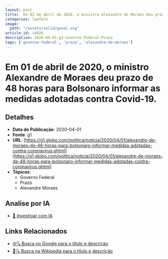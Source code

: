 ```yaml
---
layout: post
title:  Em 01 de abril de 2020, o ministro Alexandre de Moraes deu prazo de 48 horas para Bolsonaro informar as medidas adotadas contra Covid-19.
categories: lawfare
image: 
  path: "/assets/solid/gavel.svg"
article_id: id026
description: 2020-04-01-g1-Governo Federal-Prazo
tags: ['governo-federal', 'prazo', 'alexandre-de-moraes']
---
```


# Em 01 de abril de 2020, o ministro Alexandre de Moraes deu prazo de 48 horas para Bolsonaro informar as medidas adotadas contra Covid-19.

## Detalhes
- **Data de Publicação**: 2020-04-01
- **Fonte**: g1
- **URL**: [https://g1.globo.com/politica/noticia/2020/04/01/alexandre-de-moraes-da-48-horas-para-bolsonaro-informar-medidas-adotadas-contra-coronavirus.ghtml](https://g1.globo.com/politica/noticia/2020/04/01/alexandre-de-moraes-da-48-horas-para-bolsonaro-informar-medidas-adotadas-contra-coronavirus.ghtml)
- **Tópicos**:
  - Governo Federal
  - Prazo
  - Alexandre Moraes

## Analise por IA
- [🤖 Investigar com IA](https://www.perplexity.ai/search?q=%22not%C3%ADcia%20artigo%20Brasil%22%20Em%2001%20de%20abril%20de%202020%2C%20o%20ministro%20Alexandre%20de%20Moraes%20deu%20prazo%20de%2048%20horas%20para%20Bolsonaro%20informar%20as%20medidas%20adotadas%20contra%20Covid-19.%20g1%202020-04-01)

## Links Relacionados
- [🌐🔍 Busca no Google para o título e descrição](https://www.google.com/search?q=%22not%C3%ADcia%20artigo%20Brasil%22%20Em%2001%20de%20abril%20de%202020%2C%20o%20ministro%20Alexandre%20de%20Moraes%20deu%20prazo%20de%2048%20horas%20para%20Bolsonaro%20informar%20as%20medidas%20adotadas%20contra%20Covid-19.%20g1%202020-04-01)
- [📖🔍 Busca na Wikipedia para o título e descrição](https://pt.wikipedia.org/w/index.php?search=%22not%C3%ADcia%20artigo%20Brasil%22%20Em%2001%20de%20abril%20de%202020%2C%20o%20ministro%20Alexandre%20de%20Moraes%20deu%20prazo%20de%2048%20horas%20para%20Bolsonaro%20informar%20as%20medidas%20adotadas%20contra%20Covid-19.%20g1%202020-04-01)

